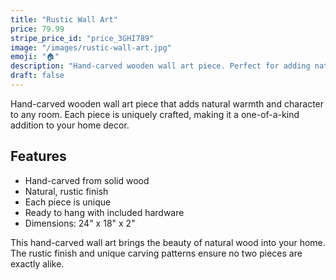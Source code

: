 ```yaml
---
title: "Rustic Wall Art"
price: 79.99
stripe_price_id: "price_3GHI789"
image: "/images/rustic-wall-art.jpg"
emoji: "🏠"
description: "Hand-carved wooden wall art piece. Perfect for adding natural warmth to any room. Each piece is unique."
draft: false
---
```


Hand-carved wooden wall art piece that adds natural warmth and character to any room. Each piece is uniquely crafted, making it a one-of-a-kind addition to your home decor.

## Features
- Hand-carved from solid wood
- Natural, rustic finish
- Each piece is unique
- Ready to hang with included hardware
- Dimensions: 24" x 18" x 2"

This hand-carved wall art brings the beauty of natural wood into your home. The rustic finish and unique carving patterns ensure no two pieces are exactly alike. 